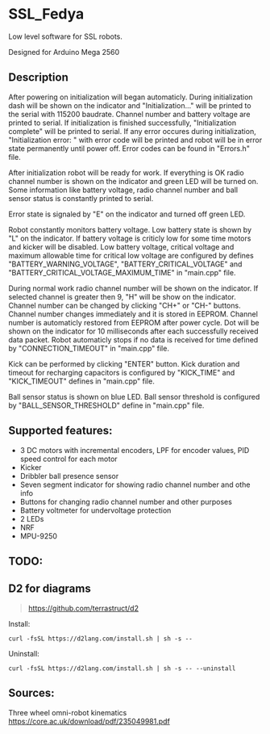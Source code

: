 # SSL_Fedya
Low level software for SSL robots.

Designed for Arduino Mega 2560

## Description
After powering on initialization will began automaticly. During initialization dash will be shown on the indicator and "Initialization..." will be printed to the serial with 115200 baudrate. Channel number and battery voltage are printed to serial. If initialization is finished successfully, "Initialization complete" will be printed to serial. If any error occures during initialization, "Initialization error: " with error code will be printed and robot will be in error state permanently until power off. Error codes can be found in "Errors.h" file.

After initialization robot will be ready for work. If everything is OK radio channel number is shown on the indicator and green LED will be turned on. Some information like battery voltage, radio channel number and ball sensor status is constantly printed to serial.

Error state is signaled by "E" on the indicator and turned off green LED.

Robot constantly monitors battery voltage. Low battery state is shown by "L" on the indicator. If battery voltage is criticly low for some time motors and kicker will be disabled. Low battery voltage, critical voltage and maximum allowable time for critical low voltage are configured by defines "BATTERY_WARNING_VOLTAGE", "BATTERY_CRITICAL_VOLTAGE" and "BATTERY_CRITICAL_VOLTAGE_MAXIMUM_TIME" in "main.cpp" file.

During normal work radio channel number will be shown on the indicator. If selected channel is greater then 9, "H" will be show on the indicator. Channel number can be changed by clicking "CH+" or "CH-" buttons. Channel number changes immediately and it is stored in EEPROM. Channel number is automaticly restored from EEPROM after power cycle. Dot will be shown on the indicator for 10 milliseconds after each successfully received data packet. Robot automaticly stops if no data is received for time defined by "CONNECTION_TIMEOUT" in "main.cpp" file.

Kick can be performed by clicking "ENTER" button. Kick duration and timeout for recharging capacitors is configured by "KICK_TIME" and "KICK_TIMEOUT" defines in "main.cpp" file.

Ball sensor status is shown on blue LED. Ball sensor threshold is configured by "BALL_SENSOR_THRESHOLD" define in "main.cpp" file.

## Supported features:
- 3 DC motors with incremental encoders, LPF for encoder values, PID speed control for each motor
- Kicker
- Dribbler ball presence sensor
- Seven segment indicator for showing radio channel number and othe info
- Buttons for changing radio channel number and other purposes
- Battery voltmeter for undervoltage protection
- 2 LEDs
- NRF
- MPU-9250

## TODO:

## D2 for diagrams

> https://github.com/terrastruct/d2

Install:
```
curl -fsSL https://d2lang.com/install.sh | sh -s --
```

Uninstall:
```
curl -fsSL https://d2lang.com/install.sh | sh -s -- --uninstall
```

## Sources:

Three wheel omni-robot kinematics
https://core.ac.uk/download/pdf/235049981.pdf
